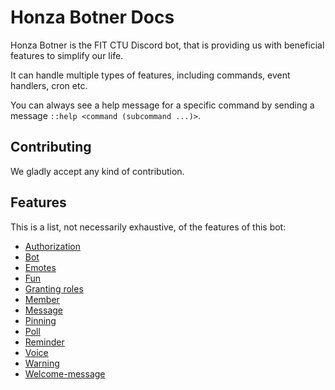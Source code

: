 ﻿# Honza Botner Docs

Honza Botner is the FIT CTU Discord bot,
that is providing us with beneficial features to simplify our life.

It can handle multiple types of features, including commands, event handlers, cron etc.

You can always see a help message for a specific command by sending a message `::help <command (subcommand ...)>`.

## Contributing

We gladly accept any kind of contribution.

## Features

This is a list, not necessarily exhaustive, of the features of this bot:

- [Authorization](features/authorization.md)
- [Bot](features/bot.md)
- [Emotes](features/emotes.md)
- [Fun](features/fun.md)
- [Granting roles](features/granting-roles.md)
- [Member](features/member.md)
- [Message](features/message.md)
- [Pinning](features/pinning.md)
- [Poll](features/poll.md)
- [Reminder](features/reminder.md)
- [Voice](features/voice.md)
- [Warning](features/warning.md)
- [Welcome-message](features/welcome-message.md)
